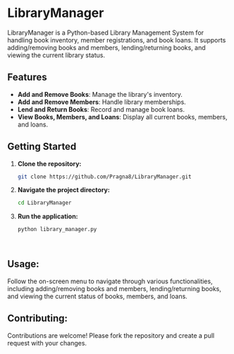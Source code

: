 # LibraryManager

LibraryManager is a Python-based Library Management System for handling book inventory, member registrations, and book loans. It supports adding/removing books and members, lending/returning books, and viewing the current library status.

## Features

- **Add and Remove Books**: Manage the library's inventory.
- **Add and Remove Members**: Handle library memberships.
- **Lend and Return Books**: Record and manage book loans.
- **View Books, Members, and Loans**: Display all current books, members, and loans.

## Getting Started

1. **Clone the repository:**
   ```sh
   git clone https://github.com/Pragna8/LibraryManager.git
   
2. **Navigate the project directory:**
   ```sh
   cd LibraryManager
   
3. **Run the application:**
   ```sh
   python library_manager.py
   
  
## Usage:
Follow the on-screen menu to navigate through various functionalities, including adding/removing books and members, lending/returning books, and viewing the current status of books, members, and loans.

## Contributing:
Contributions are welcome! Please fork the repository and create a pull request with your changes.




